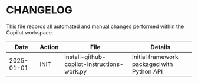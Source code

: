 # CHANGELOG

This file records all automated and manual changes performed within the Copilot workspace.

| Date       | Action | File                                         | Details                                      |
|------------|--------|----------------------------------------------|----------------------------------------------|
| 2025-01-01 | INIT   | install-github-copilot-instructions-work.py  | Initial framework packaged with Python API   |
